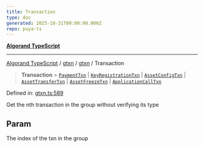 ```yaml
---
title: Transaction
type: doc
generated: 2025-10-31T00:00:00.000Z
repo: puya-ts
---
```


[**Algorand TypeScript**](docs/_md/README)

---

[Algorand TypeScript](docs/_md/modules) / [gtxn](/reference/algorand-typescript/api/gtxn/readme/) / [gtxn](/reference/algorand-typescript/api/gtxn/namespaces/gtxn/readme/) / Transaction

> **Transaction** = [`PaymentTxn`](/reference/algorand-typescript/api/gtxn/namespaces/gtxn/interfaces/paymenttxn/) \| [`KeyRegistrationTxn`](/reference/algorand-typescript/api/gtxn/namespaces/gtxn/interfaces/keyregistrationtxn/) \| [`AssetConfigTxn`](/reference/algorand-typescript/api/gtxn/namespaces/gtxn/interfaces/assetconfigtxn/) \| [`AssetTransferTxn`](/reference/algorand-typescript/api/gtxn/namespaces/gtxn/interfaces/assettransfertxn/) \| [`AssetFreezeTxn`](/reference/algorand-typescript/api/gtxn/namespaces/gtxn/interfaces/assetfreezetxn/) \| [`ApplicationCallTxn`](/reference/algorand-typescript/api/gtxn/namespaces/gtxn/interfaces/applicationcalltxn/)

Defined in: [gtxn.ts:589](https://github.com/algorandfoundation/puya-ts/blob/main/packages/algo-ts/src/gtxn.ts#L589)

Get the nth transaction in the group without verifying its type

## Param

The index of the txn in the group

